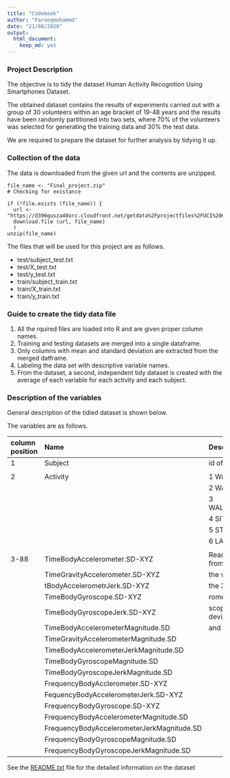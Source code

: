 ```yaml
---
title: "Codebook"
author: "Farooqmohammd"
date: "21/08/2020"
output:
  html_document:
    keep_md: yes
---
```


### Project Description
The objective is to tidy the dataset Human Activity Recognition Using Smartphones Dataset.

The obtained dataset contains the results of experiments carried out with a group of 30 volunteers within an age bracket of 19-48 years and the results have been randomly partitioned into two sets, where 70% of the volunteers was selected for generating the training data and 30% the test data. 

We are required to prepare the dataset for further analysis by tidying it up.


### Collection of the data
The data is downloaded from the given url and the contents are unzipped.
```{r}
file_name <- "Final_project.zip"
# Checking for existance

if (!file.exists (file_name)) {
  url <- "https://d396qusza40orc.cloudfront.net/getdata%2Fprojectfiles%2FUCI%20HAR%20Dataset.zip"
  download.file (url, file_name)
  )
unzip(file_name)

```

The files that will be used for this project are as follows.

* test/subject_test.txt
* test/X_test.txt
* test/y_test.txt
* train/subject_train.txt
* train/X_train.txt
* train/y_train.txt


### Guide to create the tidy data file

1. All the rquired files are loaded into R and are given proper column names.
2. Training and testing datasets are merged into a single dataframe.
3. Only columns with mean and standard deviation are extracted from the merged datframe.
4. Labeling the data set with descriptive variable names.
5. From the dataset, a second, independent tidy dataset is created with the average of each        variable for each activity and each subject.


### Description of the variables

General description of the tidied dataset is shown below.

The variables are as follows.


|column position| Name                                          | Description             |
|:--------------|:----------------------------------------------|:------------------------|
|1  |Subject|id of the volunteers | 
| | | |
|2             |Activity |1  Walking     |                         
|               |                                               |2 WALKING_UPSTAIRS       |
|               |                                               |3 WALKING_DOWNSTAIRS     |
|               |                                               |4 SITTING                |
|               |                                               |5 STANDING               |
|               |                                               |6 LAYING                 |
|               |                                               |                         |
|3-88           |TimeBodyAccelerometer.SD-XYZ                   |Readings calculated from |
|               |TimeGravityAccelerometer.SD-XYZ                |the values obtained from |
|               |tBodyAccelerometrJerk.SD-XYZ                   |the 3 axial linear accele|
|               |TimeBodyGyroscope.SD-XYZ                       |rometer and 3 axial gyro |
|               |TimeBodyGyroscopeJerk.SD-XYZ                   |scope.(standard deviation|
|               |TimeBodyAccelerometerMagnitude.SD              |and mean)                |
|               |TimeGravityAccelerometerMagnitude.SD           |                         |
|               |TimeBodyAccelerometerJerkMagnitude.SD          |                         |
|               |TimeBodyGyroscopeMagnitude.SD                  |                         |
|               |TimeBodyGyroscopeJerkMagnitude.SD              |                         |
|               |FrequencyBodyAcclerometer.SD-XYZ               |                         |
|               |FequencyBodyAccelerometerJerk.SD-XYZ           |                         |
|               |FrequencyBodyGyroscope.SD-XYZ                  |                         |
|               |FrequencyBodyAccelerometerMagnitude.SD         |                         |
|               |FrequencyBodyAccelerometerJerkMagnitude.SD     |                         |
|               |FrequencyBodyGyroscopeMagnitude.SD             |                         |
|               |FrequencyBodyGyroscopeJerkMagnitude.SD         |                         |

See the [README.txt]() file for the detailed information on the dataset

